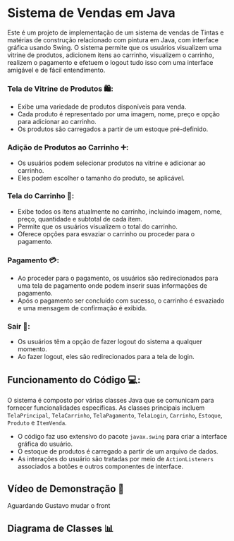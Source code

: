 # Sistema de Vendas em Java

Este é um projeto de implementação de um sistema de vendas de Tintas e matérias de construção relacionado com pintura em Java, com interface gráfica usando Swing. O sistema permite que os usuários visualizem uma vitrine de produtos, adicionem itens ao carrinho, visualizem o carrinho, realizem o pagamento e efetuem o logout tudo  isso com uma interface amigável e de fácil entendimento.

 



### Tela de Vitrine de Produtos 🛍️:
 
- Exibe uma variedade de produtos disponíveis para venda.
- Cada produto é representado por uma imagem, nome, preço e opção para adicionar ao carrinho.
- Os produtos são carregados a partir de um estoque pré-definido.

### Adição de Produtos ao Carrinho ➕:
- Os usuários podem selecionar produtos na vitrine e adicionar ao carrinho.
- Eles podem escolher o tamanho do produto, se aplicável.
 

### Tela do Carrinho 🛒:
- Exibe todos os itens atualmente no carrinho, incluindo imagem, nome, preço, quantidade e subtotal de cada item.
- Permite que os usuários visualizem o total do carrinho.
- Oferece opções para esvaziar o carrinho ou proceder para o pagamento.
 

### Pagamento 💳:
- Ao proceder para o pagamento, os usuários são redirecionados para uma tela de pagamento onde podem inserir suas informações de pagamento.
- Após o pagamento ser concluído com sucesso, o carrinho é esvaziado e uma mensagem de confirmação é exibida.
 

 

### Sair 🔐:
- Os usuários têm a opção de fazer logout do sistema a qualquer momento.
- Ao fazer logout, eles são redirecionados para a tela de login.

## Funcionamento do Código 💻:
O sistema é composto por várias classes Java que se comunicam para fornecer funcionalidades específicas. As classes principais incluem `TelaPrincipal`, `TelaCarrinho`, `TelaPagamento`, `TelaLogin`, `Carrinho`, `Estoque`, `Produto` e `ItemVenda`.

- O código faz uso extensivo do pacote `javax.swing` para criar a interface gráfica do usuário.
- O estoque de produtos é carregado a partir de um arquivo de dados.
- As interações do usuário são tratadas por meio de `ActionListeners` associados a botões e outros componentes de interface.

## Vídeo de Demonstração 🎥
Aguardando Gustavo mudar o front
## Diagrama de Classes 📊
